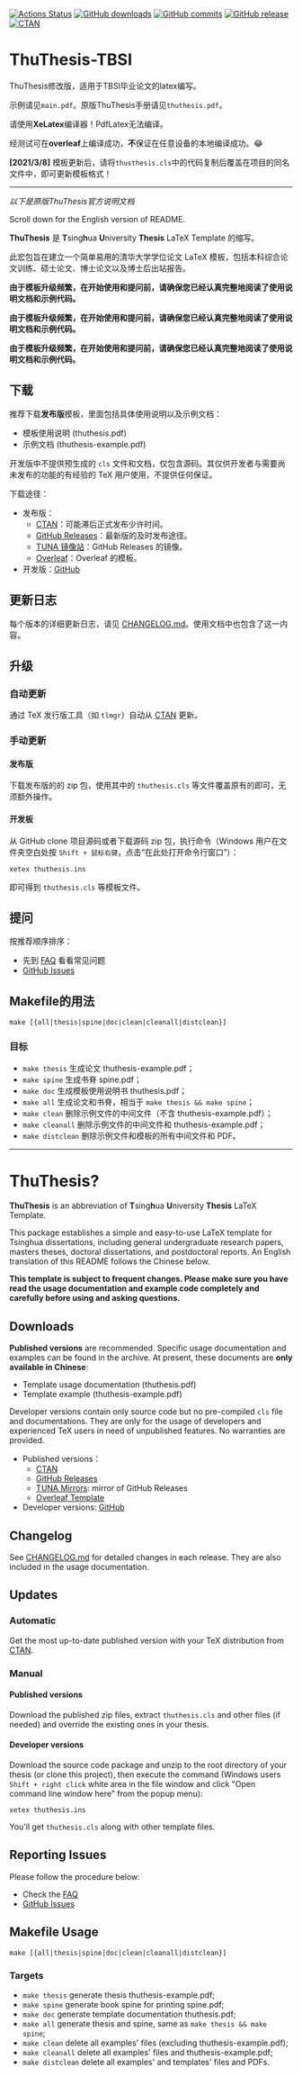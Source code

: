 [![Actions Status](https://github.com/tuna/thuthesis/workflows/Test/badge.svg)](https://github.com/tuna/thuthesis/actions)
[![GitHub downloads](https://img.shields.io/github/downloads/tuna/thuthesis/total)](https://github.com/tuna/thuthesis/releases)
[![GitHub commits](https://img.shields.io/github/commits-since/tuna/thuthesis/latest)](https://github.com/tuna/thuthesis/commits/master)
[![GitHub release](https://img.shields.io/github/v/release/tuna/thuthesis)](https://github.com/tuna/thuthesis/releases/latest)
[![CTAN](https://img.shields.io/ctan/v/thuthesis)](https://www.ctan.org/pkg/thuthesis)


# ThuThesis-TBSI

ThuThesis修改版，适用于TBSI毕业论文的latex编写。  

示例请见``main.pdf``。原版ThuThesis手册请见``thuthesis.pdf``。

请使用**XeLatex**编译器！PdfLatex无法编译。

经测试可在**overleaf**上编译成功，**不**保证在任意设备的本地编译成功。😂

**[2021/3/8]** 模板更新后，请将`thusthesis.cls`中的代码复制后覆盖在项目的同名文件中，即可更新模板格式！

---

*以下是原版ThuThesis官方说明文档*

Scroll down for the English version of README.

**ThuThesis** 是 **T**sing**h**ua **U**niversity **Thesis** LaTeX Template 的缩写。

此宏包旨在建立一个简单易用的清华大学学位论文 LaTeX 模板，包括本科综合论文训练、硕士论文、博士论文以及博士后出站报告。

**由于模板升级频繁，在开始使用和提问前，请确保您已经认真完整地阅读了使用说明文档和示例代码。**

**由于模板升级频繁，在开始使用和提问前，请确保您已经认真完整地阅读了使用说明文档和示例代码。**

**由于模板升级频繁，在开始使用和提问前，请确保您已经认真完整地阅读了使用说明文档和示例代码。**

## 下载

推荐下载**发布版**模板，里面包括具体使用说明以及示例文档：

* 模板使用说明 (thuthesis.pdf)
* 示例文档 (thuthesis-example.pdf)

开发版中不提供预生成的 `cls` 文件和文档，仅包含源码。其仅供开发者与需要尚未发布的功能的有经验的 TeX 用户使用，不提供任何保证。

下载途径：

* 发布版：
  * [CTAN](https://www.ctan.org/pkg/thuthesis)：可能滞后正式发布少许时间。
  * [GitHub Releases](https://github.com/tuna/thuthesis/releases)：最新版的及时发布途径。
  * [TUNA 镜像站](https://mirrors.tuna.tsinghua.edu.cn/github-release/tuna/thuthesis/)：GitHub Releases 的镜像。
  * [Overleaf](https://www.overleaf.com/latex/templates/thuthesis-tsinghua-university-thesis-latex-template/wddqnwbyhtnk)：Overleaf 的模板。
* 开发版：[GitHub](https://github.com/tuna/thuthesis)

## 更新日志

每个版本的详细更新日志，请见 [CHANGELOG.md](blob/master/CHANGELOG.md)。使用文档中也包含了这一内容。

## 升级
### 自动更新
通过 TeX 发行版工具（如 `tlmgr`）自动从 [CTAN](https://www.ctan.org/pkg/thuthesis) 更新。

### 手动更新

#### 发布版

下载发布版的的 zip 包，使用其中的 `thuthesis.cls` 等文件覆盖原有的即可，无须额外操作。

#### 开发板

从 GitHub clone 项目源码或者下载源码 zip 包，执行命令（Windows 用户在文件夹空白处按 `Shift + 鼠标右键`，点击“在此处打开命令行窗口”）：

```shell
xetex thuthesis.ins
```

即可得到 `thuthesis.cls` 等模板文件。

## 提问
按推荐顺序排序：

* 先到 [FAQ](https://github.com/tuna/thuthesis/wiki/FAQ) 看看常见问题
* [GitHub Issues](https://github.com/tuna/thuthesis/issues)

## Makefile的用法

```shell
make [{all|thesis|spine|doc|clean|cleanall|distclean}]
```

### 目标
* `make thesis`    生成论文 thuthesis-example.pdf；
* `make spine`     生成书脊 spine.pdf；
* `make doc`       生成模板使用说明书 thuthesis.pdf；
* `make all`       生成论文和书脊，相当于 `make thesis && make spine`；
* `make clean`     删除示例文件的中间文件（不含 thuthesis-example.pdf）；
* `make cleanall`  删除示例文件的中间文件和 thuthesis-example.pdf；
* `make distclean` 删除示例文件和模板的所有中间文件和 PDF。

---

# ThuThesis?
**ThuThesis** is an abbreviation of **T**sing**h**ua **U**niversity **Thesis** LaTeX Template.

This package establishes a simple and easy-to-use LaTeX template for Tsinghua dissertations, including general undergraduate research papers, masters theses, doctoral dissertations, and postdoctoral reports. An English translation of this README follows the Chinese below.

**This template is subject to frequent changes. Please make sure you have read the usage documentation and example code completely and carefully before using and asking questions.**

## Downloads

**Published versions** are recommended. Specific usage documentation and examples can be found in the archive. At present, these documents are <b>only available in Chinese</b>:
* Template usage documentation (thuthesis.pdf)
* Template example (thuthesis-example.pdf)

Developer versions contain only source code but no pre-compiled `cls` file and documentations. They are only for the usage of developers and experienced TeX users in need of unpublished features. No warranties are provided.

* Published versions：
  * [CTAN](https://www.ctan.org/pkg/thuthesis)
  * [GitHub Releases](https://github.com/tuna/thuthesis/releases)
  * [TUNA Mirrors](https://mirrors.tuna.tsinghua.edu.cn/github-release/tuna/thuthesis/): mirror of GitHub Releases
  * [Overleaf Template](https://www.overleaf.com/latex/templates/thuthesis-tsinghua-university-thesis-latex-template/wddqnwbyhtnk)
* Developer versions: [GitHub](https://github.com/tuna/thuthesis)

## Changelog

See [CHANGELOG.md](blob/master/CHANGELOG.md) for detailed changes in each release. They are also included in the usage documentation.

## Updates
### Automatic
Get the most up-to-date published version with your TeX distribution from [CTAN](https://www.ctan.org/pkg/thuthesis).

### Manual

#### Published versions

Download the published zip files, extract `thuthesis.cls` and other files (if needed) and override the existing ones in your thesis.

#### Developer versions

Download the source code package and unzip to the root directory of your thesis (or clone this project), then execute the command (Windows users `Shift + right click` white area in the file window and click "Open command line window here" from the popup menu):

```shell
xetex thuthesis.ins
```

You'll get `thuthesis.cls` along with other template files.

## Reporting Issues
Please follow the procedure below:

* Check the [FAQ](https://github.com/tuna/thuthesis/wiki/FAQ)
* [GitHub Issues](https://github.com/tuna/thuthesis/issues)

## Makefile Usage

```shell
make [{all|thesis|spine|doc|clean|cleanall|distclean}]
```

### Targets
* `make thesis`    generate thesis thuthesis-example.pdf;
* `make spine`     generate book spine for printing spine.pdf;
* `make doc`       generate template documentation thuthesis.pdf;
* `make all`       generate thesis and spine, same as `make thesis && make spine`;
* `make clean`     delete all examples' files (excluding thuthesis-example.pdf);
* `make cleanall`  delete all examples' files and thuthesis-example.pdf;
* `make distclean` delete all examples' and templates' files and PDFs.
